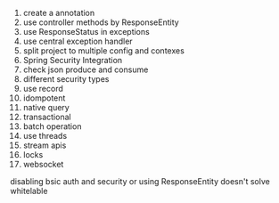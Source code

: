 1. create a annotation
2. use controller methods by ResponseEntity
3. use ResponseStatus in exceptions 
4. use central exception handler
5. split project to multiple config and contexes
6. Spring Security Integration
7. check json produce and consume
8. different security types
9. use record
10. idompotent
11. native query
12. transactional
13. batch operation
14. use threads
15. stream apis
16. locks
17. websocket





disabling bsic auth and security or using ResponseEntity doesn't solve whitelable